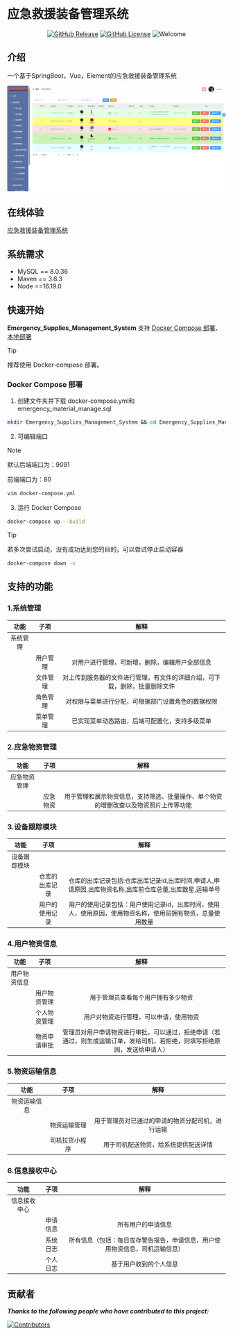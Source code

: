 # 应急救援装备管理系统

<div align="center">

[![GitHub Release](https://img.shields.io/github/v/release/Ashesttt/Emergency_Supplies_Management_System)](https://img.shields.io/github/v/release/Ashesttt/Emergency_Supplies_Management_System)
[![GitHub License](https://img.shields.io/github/license/Ashesttt/Emergency_Supplies_Management_System)](https://img.shields.io/github/license/Ashesttt/Emergency_Supplies_Management_System)
![Welcome](https://img.shields.io/badge/contributions-welcome-brightgreen.svg?style=flat)

</div>

## 介绍

一个基于SpringBoot，Vue，Element的应急救援装备管理系统

![show_emergency_system](https://github.com/Ashesttt/Ashesttt.github.io/blob/main/images/show_emergency_system.png?raw=true)



## 在线体验

[应急救援装备管理系统](http://47.92.99.199/login)

## 系统需求

- MySQL == 8.0.36
- Maven == 3.6.3
- Node ==16.19.0

## 快速开始

**Emergency_Supplies_Management_System**  支持  [Docker Compose 部署](#docker-compose-部署)、[本地部署](./docs/development.md#本地部署)

> [!TIP]
> 推荐使用 Docker-compose 部署。

### Docker Compose 部署 

1. 创建文件夹并下载 docker-compose.yml和emergency_material_manage.sql

```bash
mkdir Emergency_Supplies_Management_System && cd Emergency_Supplies_Management_System && curl -O https://cdn.jsdelivr.net/gh/Ashesttt/Emergency_Supplies_Management_System@Emergency_Material_Manage_System/docker-compose.yml -O https://cdn.jsdelivr.net/gh/Ashesttt/Emergency_Supplies_Management_System@Emergency_Material_Manage_System/emergency_material_manage.sql

```

2. 可编辑端口

> [!NOTE]
> 默认后端端口为：9091
>
> 前端端口为：80

```bash
vim docker-compose.yml
```

3. 运行 Docker Compose

```bash
docker-compose up --build
```
> [!TIP]
>
> 若多次尝试启动，没有成功达到您的目的，可以尝试停止启动容器

```bash
docker-compose down -v
```




## 支持的功能

### 1.系统管理

|   功能   |   子项   |                             解释                             |
| :------: | :------: | :----------------------------------------------------------: |
| 系统管理 |          |                                                              |
|          | 用户管理 |        对用户进行管理，可新增，删除，编辑用户全部信息        |
|          | 文件管理 | 对上传到服务器的文件进行管理，有文件的详细介绍，可下载，删除，批量删除文件 |
|          | 角色管理 |      对权限与菜单进行分配，可根据部门设置角色的数据权限      |
|          | 菜单管理 |        已实现菜单动态路由，后端可配置化，支持多级菜单        |



### 2.应急物资管理

|     功能     |   子项   |                             解释                             |
| :----------: | :------: | :----------------------------------------------------------: |
| 应急物资管理 |          |                                                              |
|              | 应急物资 | 用于管理和展示物资信息，支持筛选、批量操作、单个物资的增删改查以及物资照片上传等功能 |



### 3.设备跟踪模块

|     功能     |      子项      |                             解释                             |
| :----------: | :------------: | :----------------------------------------------------------: |
| 设备跟踪模块 |                |                                                              |
|              | 仓库的出库记录 | 仓库的出库记录包括:仓库出库记录id,出库时间,申请人,申请原因,出库物资名称,出库前仓库总量,出库数星,运输单号 |
|              | 用户的使用记录 | 用户的使用记录包括：用户使用记录id，出库时间，使用人，使用原因，使用物资名称，使用前拥有物资，总量使用数量 |



### 4.用户物资信息

|     功能     |     子项     |                             解释                             |
| :----------: | :----------: | :----------------------------------------------------------: |
| 用户物资信息 |              |                                                              |
|              | 用户物资管理 |              用于管理员查看每个用户拥有多少物资              |
|              | 个人物资管理 |            用户对物资进行管理，可以申请，使用物资            |
|              | 物资申请审批 | 管理员对用户申请物资进行审批，可以通过，拒绝申请（若通过，则生成运输订单，发给司机，若拒绝，则填写拒绝原因，发送给申请人） |





### 5.物资运输信息

|     功能     |      子项      |                       解释                       |
| :----------: | :------------: | :----------------------------------------------: |
| 物资运输信息 |                |                                                  |
|              |  物资运输管理  | 用于管理员对已通过的申请的物资分配司机，进行运输 |
|              | 司机拉货小程序 |       用于司机配送物资，给系统提供配送详情       |



### 6.信息接收中心

|     功能     |   子项   |                             解释                             |
| :----------: | :------: | :----------------------------------------------------------: |
| 信息接收中心 |          |                                                              |
|              | 申请信息 |                      所有用户的申请信息                      |
|              | 系统日志 | 所有信息（包括：每日库存警告报告，申请信息，用户使用物资信息，司机运输信息） |
|              | 个人日志 |                    基于用户收到的个人信息                    |


## 贡献者
***Thanks to the following people who have contributed to this project:***

[![Contributors](https://contrib.rocks/image?repo=Ashesttt/Emergency_Supplies_Management_System)](https://github.com/Ashesttt/Emergency_Supplies_Management_System/graphs/contributors)
